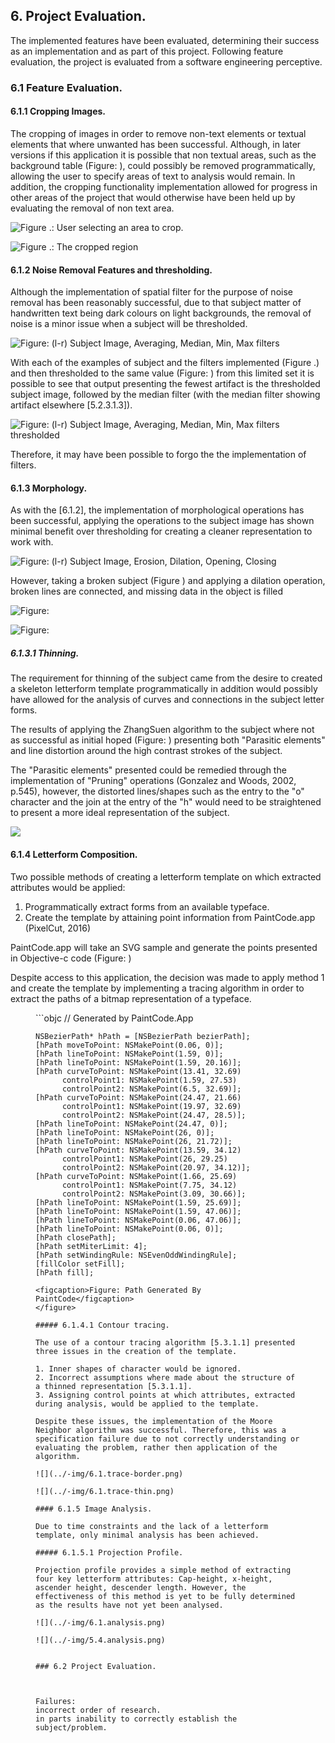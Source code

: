

## 6. Project Evaluation.

The implemented features have been evaluated, determining their success as an implementation and as part of this project. Following feature evaluation, the project is evaluated from a software engineering perceptive.

### 6.1 Feature Evaluation.

#### 6.1.1 Cropping Images.

The cropping of images in order to remove non-text elements or textual elements that where unwanted has been successful. Although, in later versions if this application it is possible that non textual areas, such as the background table (Figure: ), could possibly be removed programmatically, allowing the user to specify areas of text to analysis would remain. In addition, the cropping functionality implementation allowed for progress in other areas of the project that would otherwise have been held up by evaluating the removal of non text area.

![Figure .: User selecting an area to crop.](../-img/6.1.image-crop.png)

![Figure .: The cropped region](../-img/6.1.image-cropped.png)

#### 6.1.2 Noise Removal Features and thresholding.

Although the implementation of spatial filter for the purpose of noise removal has been reasonably successful, due to that subject matter of handwritten text being dark colours on light backgrounds, the removal of noise is a minor issue when a subject will be thresholded. 

![Figure: (l-r) Subject Image, Averaging, Median, Min, Max filters ](../-img/6.1.smoothed-subjects.png)

With each of the examples of subject and the filters implemented (Figure .) and then thresholded to the same value (Figure: ) from this limited set it is possible to see that output presenting the fewest artifact is the thresholded subject image, followed by the median filter (with the median filter showing artifact elsewhere [5.2.3.1.3]).

![Figure: (l-r) Subject Image, Averaging, Median, Min, Max filters thresholded ](../-img/6.1.smooth-comp.png)

Therefore, it may have been possible to forgo the the implementation of filters. 

#### 6.1.3 Morphology.

As with the [6.1.2], the implementation of morphological operations has been successful, applying the operations to the subject image has shown minimal benefit over thresholding for creating a cleaner representation to work with. 

![Figure: (l-r) Subject Image, Erosion, Dilation, Opening, Closing ](../-img/6.1.morph-comp.png)

However, taking a broken subject (Figure ) and applying a dilation operation, broken lines are connected, and missing data in the object is filled

![Figure: ](../-img/6.1.broken-image.png)

![Figure: ](../-img/6.1.broken-image-dilated.png)


##### 6.1.3.1 Thinning.

The requirement for thinning of the subject came from the desire to created a skeleton letterform template programmatically in addition would possibly have allowed for the analysis of curves and connections in the subject letter forms.

The results of applying the ZhangSuen algorithm to the subject where not as successful as initial hoped (Figure: ) presenting both "Parasitic elements" and line distortion around the high contrast strokes of the subject.

The "Parasitic elements" presented  could be remedied through the implementation of "Pruning" operations (Gonzalez and Woods, 2002, p.545), however, the distorted lines/shapes such as the entry to the "o" character and the join at the entry of the "h" would need to be straightened to present a more ideal representation of the subject.

![](../-img/6.1.thin-eval.png)

#### 6.1.4 Letterform Composition.

Two possible methods of creating a letterform template on which extracted attributes would be applied:

1. Programmatically extract forms from an available typeface.
2. Create the template by attaining point information from PaintCode.app (PixelCut, 2016) 

PaintCode.app will take an SVG sample and generate the points presented in Objective-c code (Figure: )

Despite access to this application, the decision was made to apply method 1 and create the template by implementing a tracing algorithm in order to extract the paths of a bitmap representation of a typeface.

<figure>
```objc
  // Generated by PaintCode.App

    NSBezierPath* hPath = [NSBezierPath bezierPath];
    [hPath moveToPoint: NSMakePoint(0.06, 0)];
    [hPath lineToPoint: NSMakePoint(1.59, 0)];
    [hPath lineToPoint: NSMakePoint(1.59, 20.16)];
    [hPath curveToPoint: NSMakePoint(13.41, 32.69) 
          controlPoint1: NSMakePoint(1.59, 27.53) 
          controlPoint2: NSMakePoint(6.5, 32.69)];
    [hPath curveToPoint: NSMakePoint(24.47, 21.66) 
          controlPoint1: NSMakePoint(19.97, 32.69) 
          controlPoint2: NSMakePoint(24.47, 28.5)];
    [hPath lineToPoint: NSMakePoint(24.47, 0)];
    [hPath lineToPoint: NSMakePoint(26, 0)];
    [hPath lineToPoint: NSMakePoint(26, 21.72)];
    [hPath curveToPoint: NSMakePoint(13.59, 34.12) 
          controlPoint1: NSMakePoint(26, 29.25) 
          controlPoint2: NSMakePoint(20.97, 34.12)];
    [hPath curveToPoint: NSMakePoint(1.66, 25.69) 
          controlPoint1: NSMakePoint(7.75, 34.12) 
          controlPoint2: NSMakePoint(3.09, 30.66)];
    [hPath lineToPoint: NSMakePoint(1.59, 25.69)];
    [hPath lineToPoint: NSMakePoint(1.59, 47.06)];
    [hPath lineToPoint: NSMakePoint(0.06, 47.06)];
    [hPath lineToPoint: NSMakePoint(0.06, 0)];
    [hPath closePath];
    [hPath setMiterLimit: 4];
    [hPath setWindingRule: NSEvenOddWindingRule];
    [fillColor setFill];
    [hPath fill];

```
<figcaption>Figure: Path Generated By PaintCode</figcaption>
</figure>

##### 6.1.4.1 Contour tracing.

The use of a contour tracing algorithm [5.3.1.1] presented three issues in the creation of the template.

1. Inner shapes of character would be ignored.
2. Incorrect assumptions where made about the structure of a thinned representation [5.3.1.1].
3. Assigning control points at which attributes, extracted during analysis, would be applied to the template. 

Despite these issues, the implementation of the Moore Neighbor algorithm was successful. Therefore, this was a specification failure due to not correctly understanding or evaluating the problem, rather then application of the algorithm.

![](../-img/6.1.trace-border.png)

![](../-img/6.1.trace-thin.png)

#### 6.1.5 Image Analysis.

Due to time constraints and the lack of a letterform template, only minimal analysis has been achieved.

##### 6.1.5.1 Projection Profile.

Projection profile provides a simple method of extracting four key letterform attributes: Cap-height, x-height, ascender height, descender length. However, the effectiveness of this method is yet to be fully determined as the results have not yet been analysed.

![](../-img/6.1.analysis.png)

![](../-img/5.4.analysis.png)


### 6.2 Project Evaluation.



Failures:
incorrect order of research.
in parts inability to correctly establish the subject/problem.












